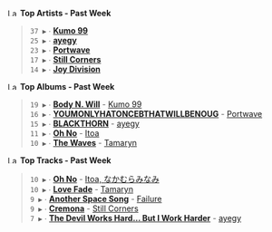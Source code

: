 <!--START_LASTFM_ARTISTS:{"period": "7day", "rows": 5}-->
<a href="https://last.fm" target="_blank"><img src="https://user-images.githubusercontent.com/17434202/215290617-e793598d-d7c9-428f-9975-156db1ba89cc.svg" alt="Last.fm Logo" width="18" height="13"/></a> **Top Artists - Past Week**

> `37 ▶️` ∙ **[Kumo 99](https://www.last.fm/music/Kumo+99)**<br/>
> `25 ▶️` ∙ **[ayegy](https://www.last.fm/music/ayegy)**<br/>
> `23 ▶️` ∙ **[Portwave](https://www.last.fm/music/Portwave)**<br/>
> `17 ▶️` ∙ **[Still Corners](https://www.last.fm/music/Still+Corners)**<br/>
> `14 ▶️` ∙ **[Joy Division](https://www.last.fm/music/Joy+Division)**<br/>
<!--END_LASTFM_ARTISTS-->

<!--START_LASTFM_ALBUMS:{"period": "7day", "rows": 5}-->
<a href="https://last.fm" target="_blank"><img src="https://user-images.githubusercontent.com/17434202/215290617-e793598d-d7c9-428f-9975-156db1ba89cc.svg" alt="Last.fm Logo" width="18" height="13"/></a> **Top Albums - Past Week**

> `19 ▶️` ∙ **[Body N. Will](https://www.last.fm/music/Kumo+99/Body+N.+Will)** - [Kumo 99](https://www.last.fm/music/Kumo+99)<br/>
> `16 ▶️` ∙ **[YOUMONLYHATONCEBTHATWILLBENOUG](https://www.last.fm/music/Portwave/YOUMONLYHATONCEBTHATWILLBENOUG)** - [Portwave](https://www.last.fm/music/Portwave)<br/>
> `15 ▶️` ∙ **[BLACKTHORN](https://www.last.fm/music/ayegy/BLACKTHORN)** - [ayegy](https://www.last.fm/music/ayegy)<br/>
> `11 ▶️` ∙ **[Oh No](https://www.last.fm/music/Itoa/Oh+No)** - [Itoa](https://www.last.fm/music/Itoa)<br/>
> `10 ▶️` ∙ **[The Waves](https://www.last.fm/music/Tamaryn/The+Waves)** - [Tamaryn](https://www.last.fm/music/Tamaryn)<br/>
<!--END_LASTFM_ALBUMS-->

<!--START_LASTFM_TRACKS:{"period": "7day", "rows": 5}-->
<a href="https://last.fm" target="_blank"><img src="https://user-images.githubusercontent.com/17434202/215290617-e793598d-d7c9-428f-9975-156db1ba89cc.svg" alt="Last.fm Logo" width="18" height="13"/></a> **Top Tracks - Past Week**

> `10 ▶️` ∙ **[Oh No](https://www.last.fm/music/Itoa,+%E3%81%AA%E3%81%8B%E3%82%80%E3%82%89%E3%81%BF%E3%81%AA%E3%81%BF/_/Oh+No)** - [Itoa, なかむらみなみ](https://www.last.fm/music/Itoa,+%E3%81%AA%E3%81%8B%E3%82%80%E3%82%89%E3%81%BF%E3%81%AA%E3%81%BF)<br/>
> `10 ▶️` ∙ **[Love Fade](https://www.last.fm/music/Tamaryn/_/Love+Fade)** - [Tamaryn](https://www.last.fm/music/Tamaryn)<br/>
> `9 ▶️` ∙ **[Another Space Song](https://www.last.fm/music/Failure/_/Another+Space+Song)** - [Failure](https://www.last.fm/music/Failure)<br/>
> `9 ▶️` ∙ **[Cremona](https://www.last.fm/music/Still+Corners/_/Cremona)** - [Still Corners](https://www.last.fm/music/Still+Corners)<br/>
> `7 ▶️` ∙ **[The Devil Works Hard... But I Work Harder](https://www.last.fm/music/ayegy/_/The+Devil+Works+Hard...+But+I+Work+Harder)** - [ayegy](https://www.last.fm/music/ayegy)<br/>
<!--END_LASTFM_TRACKS-->